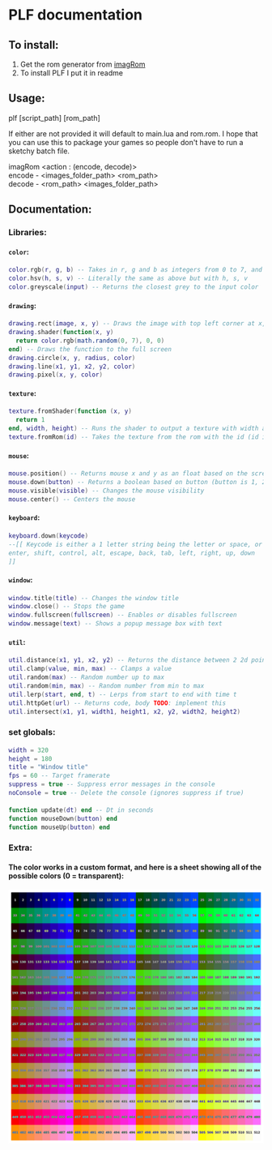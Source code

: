 # PLF documentation

## To install:

1. Get the rom generator from [imagRom](https://github.com/GroceyLot/ImageROM/releases/tag/Release)
2. To install PLF I put it in readme

## Usage:

plf [script_path] [rom_path]

If either are not provided it will default to main.lua and rom.rom. I hope that you can use this to package your games so people don't have to run a sketchy batch file.

imagRom <action : (encode, decode)> <br>
  encode - <images_folder_path> <rom_path> <br>
  decode - <rom_path> <images_folder_path>

## Documentation:

### Libraries:

#### `color`:
```lua
color.rgb(r, g, b) -- Takes in r, g and b as integers from 0 to 7, and returns a color as an integer to be used by the program
color.hsv(h, s, v) -- Literally the same as above but with h, s, v
color.greyscale(input) -- Returns the closest grey to the input color
```

#### `drawing`:
```lua
drawing.rect(image, x, y) -- Draws the image with top left corner at x, y
drawing.shader(function(x, y)
  return color.rgb(math.random(0, 7), 0, 0)
end) -- Draws the function to the full screen
drawing.circle(x, y, radius, color)
drawing.line(x1, y1, x2, y2, color)
drawing.pixel(x, y, color)
```

#### `texture`:
```lua
texture.fromShader(function (x, y)
  return 1
end, width, height) -- Runs the shader to output a texture with width and height
texture.fromRom(id) -- Takes the texture from the rom with the id (id is a 4 letter string being first 4 of the image name)
```

#### `mouse`:
```lua
mouse.position() -- Returns mouse x and y as an float based on the screen
mouse.down(button) -- Returns a boolean based on button (button is 1, 2 or 3)
mouse.visible(visible) -- Changes the mouse visibility
mouse.center() -- Centers the mouse
```

#### `keyboard`:
```lua
keyboard.down(keycode)
--[[ Keycode is either a 1 letter string being the letter or space, or it's a longer string which can be any of these:
enter, shift, control, alt, escape, back, tab, left, right, up, down
]]
```

#### `window`:
```lua
window.title(title) -- Changes the window title
window.close() -- Stops the game
window.fullscreen(fullscreen) -- Enables or disables fullscreen
window.message(text) -- Shows a popup message box with text
```

#### `util`:
```lua
util.distance(x1, y1, x2, y2) -- Returns the distance between 2 2d points
util.clamp(value, min, max) -- Clamps a value
util.random(max) -- Random number up to max
util.random(min, max) -- Random number from min to max
util.lerp(start, end, t) -- Lerps from start to end with time t
util.httpGet(url) -- Returns code, body TODO: implement this
util.intersect(x1, y1, width1, height1, x2, y2, width2, height2)
```

### set globals:
```lua
width = 320
height = 180
title = "Window title"
fps = 60 -- Target framerate
suppress = true -- Suppress error messages in the console
noConsole = true -- Delete the console (ignores suppress if true)

function update(dt) end -- Dt in seconds
function mouseDown(button) end
function mouseUp(button) end
```

### Extra:

#### The color works in a custom format, and here is a sheet showing all of the possible colors (0 = transparent):
![colors](/Colors.png)
